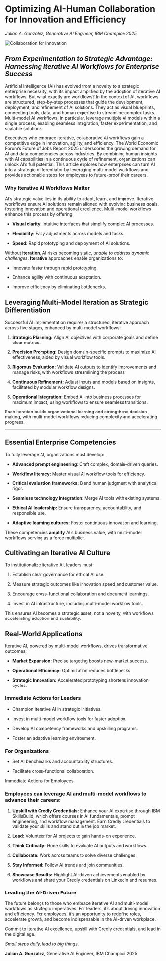 # Optimizing AI-Human Collaboration for Innovation and Efficiency

*Julian A. Gonzalez, Generative AI Engineer, IBM Champion 2025*

![Collaboration for Innovation](Collaboration%20for%20innovation%20image.png)


## *From Experimentation to Strategic Advantage: Harnessing Iterative AI Workflows for Enterprise Success*

Artificial Intelligence (AI) has evolved from a novelty to a strategic enterprise necessity, with its impact amplified by the adoption of iterative AI workflows. But what exactly are workflows? In the context of AI, workflows are structured, step-by-step processes that guide the development, deployment, and refinement of AI solutions. They act as visual blueprints, connecting tools, data, and human expertise to streamline complex tasks. Multi-model AI workflows, in particular, leverage multiple AI models within a single process, enabling seamless integration, faster experimentation, and scalable solutions. 

Executives who embrace iterative, collaborative AI workflows gain a competitive edge in innovation, agility, and efficiency. The World Economic Forum’s Future of Jobs Report 2025 underscores the growing demand for AI and data competencies across industries. By combining human insights with AI capabilities in a continuous cycle of refinement, organizations can unlock AI’s full potential. This article explores how enterprises can turn AI into a strategic differentiator by leveraging multi-model workflows and provides actionable steps for employees to future-proof their careers. 

### Why Iterative AI Workflows Matter 

AI’s strategic value lies in its ability to adapt, learn, and improve. Iterative workflows ensure AI solutions remain aligned with evolving business goals, fostering innovation and operational excellence. Multi-model workflows enhance this process by offering: 

- **Visual clarity**: Intuitive interfaces that simplify complex AI processes. 

- **Flexibility**: Easy adjustments across models and tasks. 

- **Speed**: Rapid prototyping and deployment of AI solutions. 

Without **iteration**, AI risks becoming static, *unable to address dynamic challenges*. **Iterative** approaches enable organizations to: 

- Innovate faster through rapid prototyping. 

- Enhance agility with continuous adaptation. 

- Improve efficiency by eliminating bottlenecks. 


## Leveraging Multi-Model Iteration as Strategic Differentiation 

Successful AI implementation requires a structured, iterative approach across five stages, enhanced by multi-model workflows: 

1. **Strategic Planning:** Align AI objectives with corporate goals and define clear metrics. 

2. **Precision Prompting:** Design domain-specific prompts to maximize AI effectiveness, aided by visual workflow tools. 

3. **Rigorous Evaluation:** Validate AI outputs to identify improvements and manage risks, with workflows streamlining the process. 

4. **Continuous Refinement:** Adjust inputs and models based on insights, facilitated by modular workflow designs. 

5. **Operational Integration:** Embed AI into business processes for maximum impact, using workflows to ensure seamless transitions. 

Each iteration builds organizational learning and strengthens decision-making, with multi-model workflows reducing complexity and accelerating progress. 

---

## Essential Enterprise Competencies 

To fully leverage AI, organizations must develop: 

- **Advanced prompt engineering**: Craft complex, domain-driven queries. 

- **Workflow literacy:** Master visual AI workflow tools for efficiency. 

- **Critical evaluation frameworks:** Blend human judgment with analytical rigor. 

- **Seamless technology integration:** Merge AI tools with existing systems. 

- **Ethical AI leadership:** Ensure transparency, accountability, and responsible use. 

- **Adaptive learning cultures:** Foster continuous innovation and learning. 

These competencies **amplify** AI’s business value, with multi-model workflows serving as a force multiplier. 


## Cultivating an Iterative AI Culture 

To institutionalize iterative AI, leaders must: 

1. Establish clear governance for ethical AI use. 

2. Measure strategic outcomes like innovation speed and customer value. 

3. Encourage cross-functional collaboration and document learnings. 

4. Invest in AI infrastructure, including multi-model workflow tools. 

This ensures AI becomes a strategic asset, not a novelty, with workflows accelerating adoption and scalability. 


## Real-World Applications 

Iterative AI, powered by multi-model workflows, drives transformative outcomes: 

- **Market Expansion:** Precise targeting boosts new-market success. 

- **Operational Efficiency:** Optimization reduces bottlenecks. 

- **Strategic Innovation:** Accelerated prototyping shortens innovation cycles. 

### Immediate Actions for Leaders 

- Champion iterative AI in strategic initiatives. 

- Invest in multi-model workflow tools for faster adoption. 

- Develop AI competency frameworks and upskilling programs. 

- Foster an adaptive learning environment. 


### For Organizations 

- Set AI benchmarks and accountability structures. 

- Facilitate cross-functional collaboration. 

Immediate Actions for Employees 


### Employees can leverage AI and multi-model workflows to advance their careers: 

1. **Upskill with Credly Credentials:** Enhance your AI expertise through IBM SkillsBuild, which offers courses in AI fundamentals, prompt engineering, and workflow management. Earn Credly credentials to validate your skills and stand out in the job market. 

2. **Lead:** Volunteer for AI projects to gain hands-on experience. 

3. **Think Critically:** Hone skills to evaluate AI outputs and workflows. 

4. **Collaborate:** Work across teams to solve diverse challenges. 

5. **Stay Informed:** Follow AI trends and join communities. 

6. **Showcase Results:** Highlight AI-driven achievements enabled by workflows and share your Credly credentials on LinkedIn and resumes. 


### Leading the AI-Driven Future 

The future belongs to those who embrace iterative AI and multi-model workflows as strategic imperatives. For leaders, it’s about driving innovation and efficiency. For employees, it’s an opportunity to redefine roles, accelerate growth, and become indispensable in the AI-driven workplace. 

Commit to iterative AI excellence, upskill with Credly credentials, and lead in the digital age. 

*Small steps daily, lead to big things.*

**Julian A. Gonzalez**, Generative AI Engineer, IBM Champion 2025
